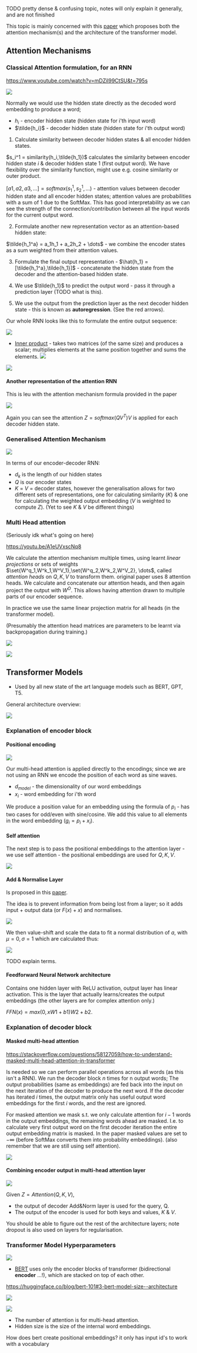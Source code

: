 TODO pretty dense & confusing topic, notes will only explain it generally, and are not finished

This topic is mainly concerned with this [paper](https://arxiv.org/abs/1706.03762) which proposes both the attention mechanism(s) and the architecture of the transformer model.

## Attention Mechanisms
### Classical Attention formulation, for an RNN

https://www.youtube.com/watch?v=mDZil99CtSU&t=795s

![](misc/Pasted%20image%2020231207194114.png)

Normally we would use the hidden state directly as the decoded word embedding to produce a word; 

- $h_i$ - encoder hidden state (hidden state for i'th input word)
- $\tilde{h_i}$ - decoder hidden state (hidden state for i'th output word) 

1. Calculate similarity between decoder hidden states & all encoder hidden states.

$s_i^1 = similarity(h_i,\tilde{h_1})$ calculates the similarity between encoder hidden state $i$ & decoder hidden state 1 (first output word). We have flexibility over the similarity function, might use e.g. cosine similarity or outer product.

$[a1,a2,a3, \dots] = softmax(s_1^1, s_2^1,\dots)$ - attention values between decoder hidden state and all encoder hidden states; attention values are probabilities with a sum of 1 due to the SoftMax. This has good interpretability as we can see the strength of the connection/contribution between all the input words for the current output word.

2. Formulate another new representation vector as an attention-based hidden state:

$\tilde{h_1^a} = a_1h_1 + a_2h_2 + \dots$ - we combine the encoder states as a sum weighted from their attention values.

3. Formulate the final output representation - $\hat{h_1} = [\tilde{h_1^a},\tilde{h_1}]$ - concatenate the hidden state from the decoder and the attention-based hidden state.

4. We use $\tilde{h_1}$ to predict the output word - pass it through a prediction layer (TODO what is this).

5. We use the output from the prediction layer as the next decoder hidden state - this is known as **autoregression**. (See the red arrows).

Our whole RNN looks like this to formulate the entire output sequence:

![](misc/Pasted%20image%2020231207200243.png)


- [Inner product](https://en.wikipedia.org/wiki/Frobenius_inner_product) - takes two matrices (of the same size) and produces a scalar; multiplies elements at the same position together and sums the elements.
![](misc/Pasted%20image%2020231207205929.png)

![](misc/Pasted%20image%2020231207205941.png)

#### Another representation of the attention RNN

This is leu with the attention mechanism formula provided in the paper

![](misc/Pasted%20image%2020231208004108.png)

Again you can see the attention $Z = softmax(QV^T)V$ is applied for each decoder hidden state.

### Generalised Attention Mechanism

![](misc/Pasted%20image%2020231208004317.png)

In terms of our encoder-decoder RNN:

- $d_k$ is the length of our hidden states
- $Q$ is our encoder states
- $K$ = $V$ = decoder states, however the generalisation allows for two different sets of representations, one for calculating similarity ($K$) & one for calculating the weighted output embedding ($V$ is weighted to compute $Z$). (Yet to see $K$ & $V$ be different things)

### Multi Head attention

(Seriously idk what's going on here)

https://youtu.be/A1eUVxscNq8

We calculate the attention mechanism multiple times, using learnt *linear projections* or sets of weights $\set{W^q_1,W^k_1,W^V_1},\set{W^q_2,W^k_2,W^V_2}, \dots$, called *attention heads* on $Q,K,V$ to transform them. original paper uses 8 attention heads. We calculate and concatenate our attention heads, and then again project the output with $W^O$. This allows having attention drawn to multiple parts of our encoder sequence.

In practice we use the same linear projection matrix for all heads (in the transformer model).

(Presumably the attention head matrices are parameters to be learnt via backpropagation during training.)

![](misc/Pasted%20image%2020231208015117.png)

![](misc/Pasted%20image%2020231208015142.png)

## Transformer Models

- Used by all new state of the art language models such as BERT, GPT, T5.

General architecture overview:

![](misc/Pasted%20image%2020231208021008.png)

### Explanation of encoder block

#### Positional encoding

![](misc/Pasted%20image%2020231208040015.png)

Our multi-head attention is applied directly to the encodings; since we are not using an RNN we encode the position of each word as sine waves.

- $d_{model}$ - the dimensionality of our word embeddings
- $x_i$ - word embedding for i'th word

We produce a position value for an embedding using the formula of $p_i$ - has two cases for odd/even with sine/cosine. We add this value to all elements in the word embedding ($g_i=p_i+x_i$).

#### Self attention

The next step is to pass the positional embeddings to the attention layer - we use self attention - the positional embeddings are used for $Q,K,V$.

![](misc/Pasted%20image%2020231208040722.png)

#### Add & Normalise Layer

Is proposed in this [paper](https://arxiv.org/pdf/1607.06450.pdf).

The idea is to prevent information from being lost from a layer; so it adds input + output data (or $F(x)+x$) and normalises.

![](misc/Pasted%20image%2020231208041129.png)

We then value-shift and scale the data to fit a normal distribution of $a$, with $\mu = 0, \sigma=1$ which are calculated thus:

![](misc/Pasted%20image%2020231208041355.png)

TODO explain terms.

#### Feedforward Neural Network architecture

Contains one hidden layer with ReLU activation, output layer has linear activation. This is the layer that actually learns/creates the output embeddings (the other layers are for complex attention only.)

$FFN(x) = max(0, xW1 + b1)W2 + b2$.


### Explanation of decoder block


#### Masked multi-head attention

https://stackoverflow.com/questions/58127059/how-to-understand-masked-multi-head-attention-in-transformer

Is needed so we can perform parallel operations across all words (as this isn't a RNN).  We run the decoder block $n$ times for n output words; The output probabilities (same as embeddings) are fed back into the input on the next iteration of the decoder to produce the next word.
If the decoder has iterated $i$ times, the output matrix only has useful output word embeddings for the first $i$ words, and the rest are ignored. 

For masked attention we mask s.t. we only calculate attention for $i-1$ words in the output embeddings, the remaining words ahead are masked. I.e. to calculate very first output word on the first decoder iteration the entire output embedding matrix is masked. In the paper masked values are set to $-\infty$ (before SoftMax converts them into probability embeddings).
(also remember that we are still using self attention).


![](misc/Pasted%20image%2020231208044404.png)

#### Combining encoder output in multi-head attention layer

![](misc/Pasted%20image%2020231208050109.png)

Given $Z = Attention(Q,K,V)$, 
- the output of decoder Add&Norm layer is used for the query, Q.
- The output of the encoder is used for both keys and values, $K$ & $V$.

You should be able to figure out the rest of the architecture layers; note dropout is also used on layers for regularisation. 

### Transformer Model Hyperparameters

![](misc/Pasted%20image%2020231208051158.png)


- [BERT](https://arxiv.org/pdf/1810.04805.pdf) uses only the encoder blocks of transformer (bidirectional **encoder** ...!), which are stacked on top of each other.

https://huggingface.co/blog/bert-101#3-bert-model-size--architecture

![](misc/Pasted%20image%2020231208051529.png)

![](misc/Pasted%20image%2020231208051539.png)

- The number of attention is for multi-head attention.
- Hidden size is the size of the internal word embeddings.

How does bert create positional embeddings? it only has input id's to work with a vocabulary